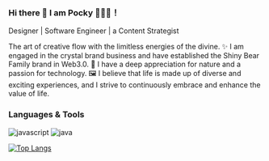 ### Hi there 👋 I am Pocky 🍫🍪🥢！
Designer | Software Engineer | a Content Strategist 

The art of creative flow with the limitless energies of the divine. 
✨ I am engaged in the crystal brand business and have established the Shiny Bear Family brand in Web3.0.
🌲 I have a deep appreciation for nature and a passion for technology.
🖼️ I believe that life is made up of diverse and exciting experiences, and I strive to continuously embrace and enhance the value of life.

### Languages & Tools
![javascript](https://img.shields.io/badge/logo-javascript-blue?logo=javascript)
![java](https://img.shields.io/badge/logo-java-yellow?logo=java)



[![Top Langs](https://github-readme-stats.vercel.app/api/top-langs/?username=mok977&layout=compact)](https://github.com/anuraghazra/github-readme-stats)

<!--
**Mok977/mok977** is a ✨ _special_ ✨ repository because its `README.md` (this file) appears on your GitHub profile.

Here are some ideas to get you started:

- 🔭 I’m currently working on ...
- 🌱 I’m currently learning ...
- 👯 I’m looking to collaborate on ...
- 🤔 I’m looking for help with ...
- 💬 Ask me about ...
- 📫 How to reach me: ...
- 😄 Pronouns: ...
- ⚡ Fun fact: ...
-->
